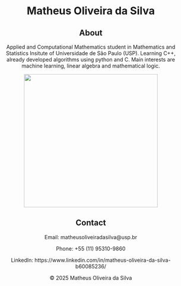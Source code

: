 <!DOCTYPE html>
<html>
<head>
  <meta charset="UTF-8">
  <link rel="stylesheet" type="text/css" href="style.css">
</head>
<body>
  <header>
    <h1>Matheus Oliveira da Silva</h1>
  <section id="Sobre">
    <h2>About</h2>
    <p>Applied and Computational Mathematics student in Mathematics and Statistics Insitute of Universidade de São Paulo (USP). Learning C++, already developed algorithms using python and C. Main interests are machine learning, linear algebra and mathematical logic.</p>
    <img src="https://github-readme-stats.vercel.app/api/top-langs/?username=matheus-osilva&layout=compact&theme=blue-green&hide=html" width="360">
  </section>

  <section id="Contato">
    <h2>Contact</h2>
    <p>Email: matheusoliveiradasilva@usp.br</p>
    <p>Phone: +55 (11) 95310-9860</p>
    <p>LinkedIn: https://www.linkedin.com/in/matheus-oliveira-da-silva-b60085236/</p>
  </section>
  </section>


  <footer>
    <p>&copy; 2025 Matheus Oliveira da Silva</p>
  </footer>

</body>
</html>
